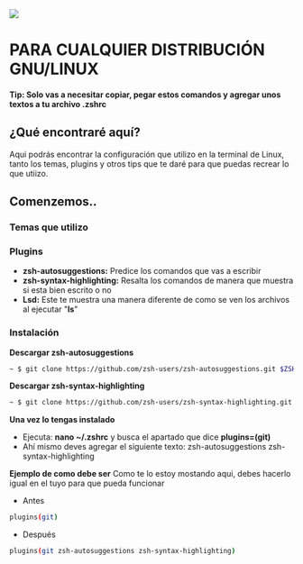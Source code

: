 </div>
<img src="https://github.com/XUnix-Corp/Projects/blob/master/HBlanqueto/Images/WAllpaper%20Zone1.png" align="center" align="center">
<br>

# PARA CUALQUIER DISTRIBUCIÓN GNU/LINUX
#### Tip: Solo vas a necesitar copiar, pegar estos comandos y agregar unos textos a tu archivo .zshrc

## ¿Qué encontraré aquí?
Aqui podrás encontrar la configuración que utilizo en la terminal de Linux, tanto los temas, plugins y otros tips que te daré para que puedas recrear lo que utiizo.

## Comenzemos..

### Temas que utilizo


### Plugins

- **zsh-autosuggestions:** Predice los comandos que vas a escribir
- **zsh-syntax-highlighting:** Resalta los comandos de manera que muestra si esta bien escrito o no
- **Lsd:** Este te muestra una manera diferente de como se ven los archivos al ejecutar "**ls**"

### Instalación

**Descargar zsh-autosuggestions**
```bash
~ $ git clone https://github.com/zsh-users/zsh-autosuggestions.git $ZSH_CUSTOM/plugins/zsh-autosuggestions
```
**Descargar zsh-syntax-highlighting**
```bash
~ $ git clone https://github.com/zsh-users/zsh-syntax-highlighting.git $ZSH_CUSTOM/plugins/zsh-syntax-highlighting
```

**Una vez lo tengas instalado**

- Ejecuta: **nano ~/.zshrc** y busca el apartado que dice **plugins=(git)**
- Ahí mismo deves agregar el siguiente texto: zsh-autosuggestions zsh-syntax-highlighting

**Ejemplo de como debe ser**
Como te lo estoy mostando aqui, debes hacerlo igual en el tuyo para que pueda funcionar

- Antes
```bash
plugins(git)
```
- Después
```bash
plugins(git zsh-autosuggestions zsh-syntax-highlighting)
```








